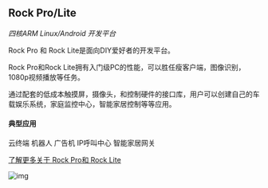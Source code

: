 ## Rock Pro/Lite

*四核ARM Linux/Android 开发平台*

Rock Pro 和 Rock Lite是面向DIY爱好者的开发平台。

Rock Pro和Rock Lite拥有入门级PC的性能，可以胜任瘦客户端，图像识别，1080p视频播放等任务。

通过配套的低成本触摸屏，摄像头，和控制硬件的接口库，用户可以创建自己的车载娱乐系统，家庭监控中心，智能家居控制等等应用。

#### 典型应用

云终端     机器人    广告机    IP呼叫中心   智能家居网关



[了解更多关于 Rock Pro和 Rock Lite](http://wiki.radxa.com/Rock)


![img](/images/plat/rock_pro.png)
